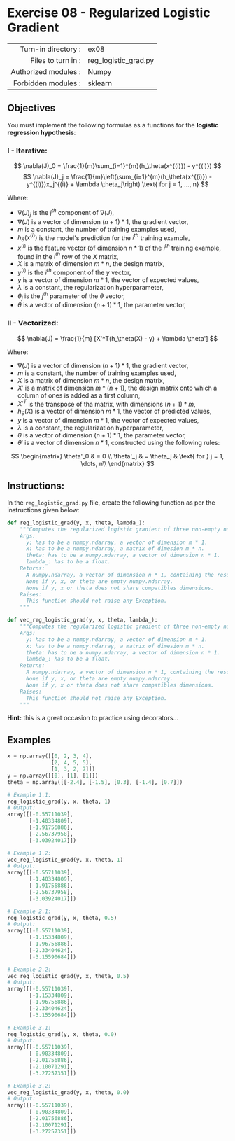 # Exercise 08 - Regularized Logistic Gradient

|                         |                    |
| -----------------------:| ------------------ |
|   Turn-in directory :   |  ex08              |
|   Files to turn in :    |  reg_logistic_grad.py|
|   Authorized modules :  |  Numpy             |
|   Forbidden modules :   |  sklearn           |

## Objectives 
You must implement the following formulas as a functions for the **logistic regression hypothesis**:

### I - Iterative:

$$
\nabla(J)_0 = \frac{1}{m}\sum_{i=1}^{m}(h_\theta(x^{(i)}) - y^{(i)})
$$
$$
\nabla(J)_j = \frac{1}{m}\left(\sum_{i=1}^{m}(h_\theta(x^{(i)}) - y^{(i)})x_j^{(i)} + \lambda \theta_j\right) \text{ for j = 1, ..., n}
$$

Where:  
- $\nabla(J)_j$ is the $j^{th}$ component of $\nabla(J)$,
- $\nabla(J)$ is a vector of dimension $(n + 1) * 1$, the gradient vector,
- $m$ is a constant, the number of training examples used,
- $h_\theta(x^{(i)})$ is the model's prediction for the $i^{th}$ training example,
- $x^{(i)}$ is the feature vector (of dimension $n * 1$) of the $i^{th}$ training example, found in the $i^{th}$ row of the $X$ matrix,
- $X$ is a matrix of dimension $m * n$, the design matrix,
- $y^{(i)}$ is the $i^{th}$ component of the $y$ vector,
- $y$ is a vector of dimension $m * 1$, the vector of expected values,
- $\lambda$ is a constant, the regularization hyperparameter,
- $\theta_j$ is the $j^{th}$ parameter of the $\theta$ vector,
- $\theta$ is a vector of dimension $(n + 1) * 1$, the parameter vector,

### II - Vectorized:
$$
\nabla(J) = \frac{1}{m} [X'^T(h_\theta(X) - y) + \lambda \theta']
$$  

Where:  
- $\nabla(J)$ is a vector of dimension $(n + 1) * 1$, the gradient vector,
- $m$ is a constant, the number of training examples used,
- $X$ is a matrix of dimension $m * n$, the design matrix,
- $X'$ is a matrix of dimension $m * (n + 1)$, the design matrix onto which a column of ones is added as a first column,
- $X'^T$ is the transpose of tha matrix, with dimensions $(n + 1) * m$,
- $h_\theta(X)$ is a vector of dimension $m * 1$, the vector of predicted values, 
- $y$ is a vector of dimension $m * 1$, the vector of expected values,
- $\lambda$ is a constant, the regularization hyperparameter,
- $\theta$ is a vector of dimension $(n + 1) * 1$, the parameter vector,
- $\theta'$ is a vector of dimension $n * 1$, constructed using the following rules: 

$$
\begin{matrix}
\theta'_0 & =  0 \\
\theta'_j & =  \theta_j & \text{ for } j = 1, \dots, n\\    
\end{matrix}
$$


## Instructions:
In the `reg_logistic_grad.py` file, create the following function as per the instructions given below:
```python
def reg_logistic_grad(y, x, theta, lambda_):
    """Computes the regularized logistic gradient of three non-empty numpy.ndarray, with two for-loops. The three arrays must have compatible dimensions.
    Args:
      y: has to be a numpy.ndarray, a vector of dimension m * 1.
      x: has to be a numpy.ndarray, a matrix of dimesion m * n.
      theta: has to be a numpy.ndarray, a vector of dimension n * 1.
      lambda_: has to be a float.
    Returns:
      A numpy.ndarray, a vector of dimension n * 1, containing the results of the formula for all j.
      None if y, x, or theta are empty numpy.ndarray.
      None if y, x or theta does not share compatibles dimensions.
    Raises:
      This function should not raise any Exception.
    """

def vec_reg_logistic_grad(y, x, theta, lambda_):
    """Computes the regularized logistic gradient of three non-empty numpy.ndarray, without any for-loop. The three arrays must have compatible dimensions.
    Args:
      y: has to be a numpy.ndarray, a vector of dimension m * 1.
      x: has to be a numpy.ndarray, a matrix of dimesion m * n.
      theta: has to be a numpy.ndarray, a vector of dimension n * 1.
      lambda_: has to be a float.
    Returns:
      A numpy.ndarray, a vector of dimension n * 1, containing the results of the formula for all j.
      None if y, x, or theta are empty numpy.ndarray.
      None if y, x or theta does not share compatibles dimensions.
    Raises:
      This function should not raise any Exception.
    """
```
**Hint:** this is a great occasion to practice using decorators...

## Examples
```python
x = np.array([[0, 2, 3, 4], 
              [2, 4, 5, 5], 
              [1, 3, 2, 7]])
y = np.array([[0], [1], [1]])
theta = np.array([[-2.4], [-1.5], [0.3], [-1.4], [0.7]])

# Example 1.1:
reg_logistic_grad(y, x, theta, 1)
# Output:
array([[-0.55711039],
       [-1.40334809],
       [-1.91756886],
       [-2.56737958],
       [-3.03924017]])

# Example 1.2:
vec_reg_logistic_grad(y, x, theta, 1)
# Output:
array([[-0.55711039],
       [-1.40334809],
       [-1.91756886],
       [-2.56737958],
       [-3.03924017]])

# Example 2.1:
reg_logistic_grad(y, x, theta, 0.5)
# Output:
array([[-0.55711039],
       [-1.15334809],
       [-1.96756886],
       [-2.33404624],
       [-3.15590684]])

# Example 2.2:
vec_reg_logistic_grad(y, x, theta, 0.5)
# Output:
array([[-0.55711039],
       [-1.15334809],
       [-1.96756886],
       [-2.33404624],
       [-3.15590684]])

# Example 3.1:
reg_logistic_grad(y, x, theta, 0.0)
# Output:
array([[-0.55711039],
       [-0.90334809],
       [-2.01756886],
       [-2.10071291],
       [-3.27257351]])

# Example 3.2:
vec_reg_logistic_grad(y, x, theta, 0.0)
# Output:
array([[-0.55711039],
       [-0.90334809],
       [-2.01756886],
       [-2.10071291],
       [-3.27257351]])
```
